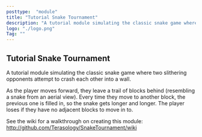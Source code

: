 ```yaml
---
posttype:  "module"  
title: "Tutorial Snake Tournament"
description: "A tutorial module simulating the classic snake game where two slithering opponents attempt to crash each other into a wall."
logo: "./logo.png"
Tag: ""
---
```

## Tutorial Snake Tournament

A tutorial module simulating the classic snake game where two slithering opponents attempt to crash each other into a wall.

As the player moves forward, they leave a trail of blocks behind (resembling a snake from an aerial view). Every time they move to another block, the previous one is filled in, so the snake gets longer and longer. The player loses if they have no adjacent blocks to move in to.

See the wiki for a walkthrough on creating this module: http://github.com/Terasology/SnakeTournament/wiki
